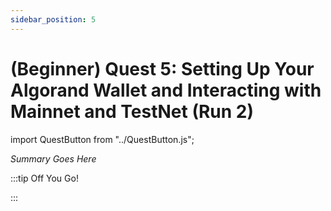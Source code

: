 ```yaml
---
sidebar_position: 5
---
```


# (Beginner) Quest 5: Setting Up Your Algorand Wallet and Interacting with Mainnet and TestNet (Run 2)
import QuestButton from "../QuestButton.js";

_Summary Goes Here_

:::tip Off You Go!

<QuestButton text="Quest" />

:::

